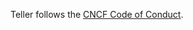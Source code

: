 
Teller follows the [CNCF Code of Conduct](https://github.com/cncf/foundation/blob/master/code-of-conduct.md).
